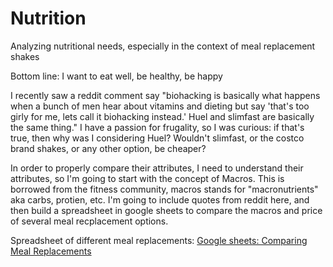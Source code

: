 # Nutrition
Analyzing nutritional needs, especially in the context of meal replacement shakes

Bottom line: I want to eat well, be healthy, be happy

I recently saw a reddit comment say "biohacking is basically what happens when a bunch of men hear about vitamins and dieting but say 'that's too girly for me, lets call it biohacking instead.' Huel and slimfast are basically the same thing."
I have a passion for frugality, so I was curious: if that's true, then why was I considering Huel? Wouldn't slimfast, or the costco brand shakes, or any other option, be cheaper?

In order to properly compare their attributes, I need to understand their attributes, so I'm going to start with the concept of Macros. This is borrowed from the fitness community, macros stands for "macronutrients" aka carbs, protien, etc.
I'm going to include quotes from reddit here, and then build a spreadsheet in google sheets to compare the macros and price of several meal recplacement options.

Spreadsheet of different meal replacements:
[Google sheets: Comparing Meal Replacements](https://docs.google.com/spreadsheets/d/1M7mrWQXUbcWnr0p1EwnJt_Q-tt1NYr2WxZZE0trFNuA/edit?usp=sharing)
